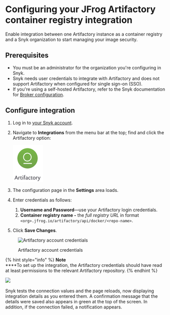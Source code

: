 # Configuring your JFrog Artifactory container registry integration

Enable integration between one Artifactory instance as a container registry and a Snyk organization to start managing your image security.

## Prerequisites

* You must be an administrator for the organization you're configuring in Snyk.
* Snyk needs user credentials to integrate with Artifactory and does not support Artifactory when configured for single sign-on (SSO).
* If you're using a self-hosted Artifactory, refer to the Snyk documentation for [Broker configuration](../../../../features/snyk-broker/snyk-broker-container-registry-agent/).

## Configure integration

1. Log in to [your Snyk account](https://app.snyk.io).
2.  Navigate to **Integrations** from the menu bar at the top; find and click the Artifactory option:

    <img src="../../../../.gitbook/assets/image (57) (3).png" alt="Artifactory icon" data-size="original">
3. The configuration page in the **Settings** area loads.
4. Enter credentials as follows:
   1. **Username and Password**—use your Artifactory login credentials.
   2. **Container registry name -** the _full registry URL_ in format `<org>.jfrog.io/artifactory/api/docker/<repo-name>`.
5. Click **Save Changes**.

<figure><img src="https://user-images.githubusercontent.com/112600/144875482-078b715e-2834-469b-9983-7e88a65f175e.png" alt="Artifactory account credentials"><figcaption><p>Artifactory account credentials</p></figcaption></figure>

{% hint style="info" %}
**Note**\
\*\*\*\*To set up the integration, the Artifactory credentials should have read at least permissions to the relevant Artifactory repository.
{% endhint %}

![](../../../../.gitbook/assets/uuid-3b329a90-394f-5ab3-af84-658b41a1edc0-en.png)

Snyk tests the connection values and the page reloads, now displaying integration details as you entered them. A confirmation message that the details were saved also appears in green at the top of the screen. In addition, if the connection failed, a notification appears.
